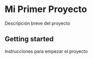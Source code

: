 # Mi Primer Proyecto
Descripción breve del proyecto

## Getting started
Instrucciones para empezar el proyecto


